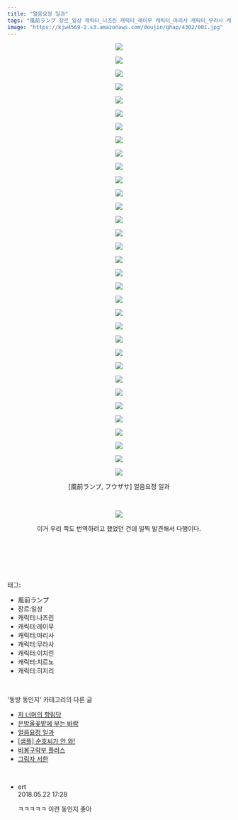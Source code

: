 ```yaml
---
title: "얼음요정 일과"
tags: "風前ランプ 장르_일상 캐릭터_나즈린 캐릭터_레이무 캐릭터_마리사 캐릭터_무라사 캐릭터_이치린 캐릭터_치르노 캐릭터_히지리 フウザサ 동방_동인지"
image: "https://kjw4569-2.s3.amazonaws.com/doujin/ghap/4302/001.jpg"
---
```

<div class="article">
<p style="text-align: center; clear: none; float: none;"><img src="{{ site.imgserver9 }}/ghap/4302/001.jpg"/></p>
<p style="text-align: center; clear: none; float: none;"><img src="{{ site.imgserver9 }}/ghap/4302/002.jpg"/></p>
<p style="text-align: center; clear: none; float: none;"><img src="{{ site.imgserver9 }}/ghap/4302/003.jpg"/></p>
<p style="text-align: center; clear: none; float: none;"><img src="{{ site.imgserver9 }}/ghap/4302/004.jpg"/></p>
<p style="text-align: center; clear: none; float: none;"><img src="{{ site.imgserver9 }}/ghap/4302/005.jpg"/></p>
<p style="text-align: center; clear: none; float: none;"><img src="{{ site.imgserver9 }}/ghap/4302/006.jpg"/></p>
<p style="text-align: center; clear: none; float: none;"><img src="{{ site.imgserver9 }}/ghap/4302/007.jpg"/></p>
<p style="text-align: center; clear: none; float: none;"><img src="{{ site.imgserver9 }}/ghap/4302/008.jpg"/></p>
<p style="text-align: center; clear: none; float: none;"><img src="{{ site.imgserver9 }}/ghap/4302/009.jpg"/></p>
<p style="text-align: center; clear: none; float: none;"><img src="{{ site.imgserver9 }}/ghap/4302/010.jpg"/></p>
<p style="text-align: center; clear: none; float: none;"><img src="{{ site.imgserver9 }}/ghap/4302/011.jpg"/></p>
<p style="text-align: center; clear: none; float: none;"><img src="{{ site.imgserver9 }}/ghap/4302/012.jpg"/></p>
<p style="text-align: center; clear: none; float: none;"><img src="{{ site.imgserver9 }}/ghap/4302/013.jpg"/></p>
<p style="text-align: center; clear: none; float: none;"><img src="{{ site.imgserver9 }}/ghap/4302/014.jpg"/></p>
<p style="text-align: center; clear: none; float: none;"><img src="{{ site.imgserver9 }}/ghap/4302/015.jpg"/></p>
<p style="text-align: center; clear: none; float: none;"><img src="{{ site.imgserver9 }}/ghap/4302/016.jpg"/></p>
<p style="text-align: center; clear: none; float: none;"><img src="{{ site.imgserver9 }}/ghap/4302/017.jpg"/></p>
<p style="text-align: center; clear: none; float: none;"><img src="{{ site.imgserver9 }}/ghap/4302/018.jpg"/></p>
<p style="text-align: center; clear: none; float: none;"><img src="{{ site.imgserver9 }}/ghap/4302/019.jpg"/></p>
<p style="text-align: center; clear: none; float: none;"><img src="{{ site.imgserver9 }}/ghap/4302/020.jpg"/></p>
<p style="text-align: center; clear: none; float: none;"><img src="{{ site.imgserver9 }}/ghap/4302/021.jpg"/></p>
<p style="text-align: center; clear: none; float: none;"><img src="{{ site.imgserver9 }}/ghap/4302/022.jpg"/></p>
<p style="text-align: center; clear: none; float: none;"><img src="{{ site.imgserver9 }}/ghap/4302/023.jpg"/></p>
<p style="text-align: center; clear: none; float: none;"><img src="{{ site.imgserver9 }}/ghap/4302/024.jpg"/></p>
<p style="text-align: center; clear: none; float: none;"><img src="{{ site.imgserver9 }}/ghap/4302/025.jpg"/></p>
<p style="text-align: center; clear: none; float: none;"><img src="{{ site.imgserver9 }}/ghap/4302/026.jpg"/></p>
<p style="text-align: center; clear: none; float: none;"><img src="{{ site.imgserver9 }}/ghap/4302/027.jpg"/></p>
<p style="text-align: center; clear: none; float: none;"><img src="{{ site.imgserver9 }}/ghap/4302/028.jpg"/></p>
<p style="text-align: center; clear: none; float: none;"><img src="{{ site.imgserver9 }}/ghap/4302/029.jpg"/></p>
<p style="text-align: center; clear: none; float: none;"><img src="{{ site.imgserver9 }}/ghap/4302/030.jpg"/></p>
<p style="text-align: center; clear: none; float: none;"><img src="{{ site.imgserver9 }}/ghap/4302/031.jpg"/></p>
<p style="text-align: center; clear: none; float: none;"><img src="{{ site.imgserver9 }}/ghap/4302/032.jpg"/></p>
<p style="text-align: center; clear: none; float: none;"><img src="{{ site.imgserver9 }}/ghap/4302/033.jpg"/></p>
<p style="text-align: center; clear: none; float: none;">[風前ランプ, フウザサ] 얼음요정 일과</p>
<p style="text-align: center; clear: none; float: none;"><br/></p>
<p style="text-align: center; clear: none; float: none;"><img src="{{ site.imgserver9 }}/ghap/4302/034.jpg"/></p>
<p style="text-align: center; clear: none; float: none;"></p>
<p style="text-align: center; clear: none; float: none;">이거 우리 쪽도 번역하려고 했었던 건데 일찍 발견해서 다행이다.</p>
<p style="text-align: center; clear: none; float: none;"><br/></p>
<p><br/></p>
</div><br/>
<div class="tagTrail">
<p>태그: </p>
<ul>
<li>風前ランプ</li>
<li>장르:일상</li>
<li>캐릭터:나즈린</li>
<li>캐릭터:레이무</li>
<li>캐릭터:마리사</li>
<li>캐릭터:무라사</li>
<li>캐릭터:이치린</li>
<li>캐릭터:치르노</li>
<li>캐릭터:히지리</li>
</ul>
</div><br/>
<div class="another">
<p>'동방 동인지' 카테고리의 다른 글</p>
<ul>
<li><a href="/ghap_4311">저 너머의 향림당</a></li>
<li><a href="/ghap_4303">은방울꽃밭에 부는 바람</a></li>
<li><a href="/ghap_4302">얼음요정 일과</a></li>
<li><a href="/ghap_4297">[샘플] 순호씨가 안 와!</a></li>
<li><a href="/ghap_4294">비봉구락부 플러스</a></li>
<li><a href="/ghap_4291">그림자 서한</a></li>
</ul>
</div><br/>
<div class="cb_module cb_fluid">
<div class="cb_wrt cb_profile">
<div class="comment">
<ul>
<li class="cb_thumb_off" id="comment15260100">
<div class="cb_comment_area">
<div class="cb_info_area">
<div class="cb_section">
<span class="cb_nick_name">ert</span>
</div>
<div class="cb_section">
<span class="cb_date">2018.05.22 17:28 </span>
</div>
</div>
<div class="cb_dsc_comment">
<p class="cb_dsc">
											ㅋㅋㅋㅋㅋ 이런 동인지 좋아
										</p>
</div>
</div></li>
</ul>
</div>
</div><!-- commentList close -->
</div><br/>
